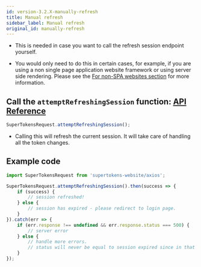 ```yaml
---
id: version-3.2.X-manually-refresh
title: Manual refresh
sidebar_label: Manual refresh
original_id: manually-refresh
---
```


- This is needed in case you want to call the refresh session endpoint yourself.

- You would only need to do this in certain cases, for example, if you are using a non single page application website framework or using server side rendering. Please see the [For non-SPA websites section](non-spa) for more information.

## Call the ```attemptRefreshingSession``` function: [API Reference](../api-reference/api-reference#attemptrefreshingsession)
```js
SuperTokensRequest.attemptRefreshingSession();
```
- Calling this will refresh the current session. It will take care of handling all the token changes.

<div class="divider"></div>

## Example code
```js
import SuperTokensRequest from 'supertokens-website/axios';

SuperTokensRequest.attemptRefreshingSession().then(success => {
    if (success) {
        // session refreshed!
    } else {
        // session has expired - please redirect to login page.
    }
}).catch(err => {
    if (err.response !== undefined && err.response.status === 500) {
        // server error
    } else {
        // handle more errors.
        // status will never be equal to session expired since in that case, this function will return false.
    }
});
```